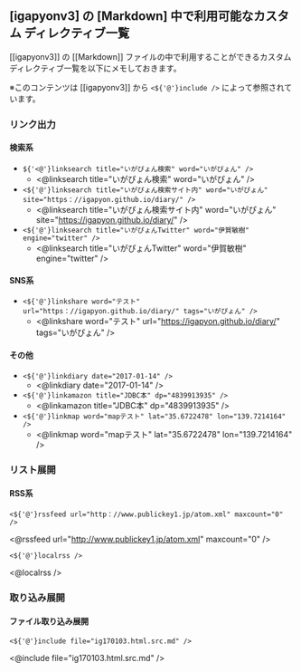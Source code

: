## [igapyonv3] の [Markdown] 中で利用可能なカスタム ディレクティブ一覧

[[igapyonv3]] の [[Markdown]] ファイルの中で利用することができるカスタム ディレクティブ一覧を以下にメモしておきます。

※このコンテンツは [[igapyonv3]] から `<${'@'}include />` によって参照されています。

### リンク出力

#### 検索系

* `${'<@'}linksearch title="いがぴょん検索" word="いがぴょん" />`
  * <@linksearch title="いがぴょん検索" word="いがぴょん" />
* `<${'@'}linksearch title="いがぴょん検索サイト内" word="いがぴょん" site="https：//igapyon.github.io/diary/" />`
  * <@linksearch title="いがぴょん検索サイト内" word="いがぴょん" site="https://igapyon.github.io/diary/" />
* `<${'@'}linksearch title="いがぴょんTwitter" word="伊賀敏樹" engine="twitter" />`
  * <@linksearch title="いがぴょんTwitter" word="伊賀敏樹" engine="twitter" />

#### SNS系

* `<${'@'}linkshare word="テスト" url="https：//igapyon.github.io/diary/" tags="いがぴょん" />`
  * <@linkshare word="テスト" url="https://igapyon.github.io/diary/" tags="いがぴょん" />

#### その他

* `<${'@'}linkdiary date="2017-01-14" />`
  * <@linkdiary date="2017-01-14" />
* `<${'@'}linkamazon title="JDBC本" dp="4839913935" />`
  * <@linkamazon title="JDBC本" dp="4839913935" />
* `<${'@'}linkmap word="mapテスト" lat="35.6722478" lon="139.7214164" />`
  * <@linkmap word="mapテスト" lat="35.6722478" lon="139.7214164" />

### リスト展開

#### RSS系

`<${'@'}rssfeed url="http：//www.publickey1.jp/atom.xml" maxcount="0" />`

<@rssfeed url="http://www.publickey1.jp/atom.xml" maxcount="0" />

`<${'@'}localrss />`

<@localrss />

### 取り込み展開

#### ファイル取り込み展開

`<${'@'}include file="ig170103.html.src.md" />`

<@include file="ig170103.html.src.md" />
